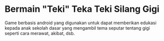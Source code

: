 # Bermain "Teki" Teka Teki Silang Gigi

Game berbasis android yang digunakan untuk dapat memberikan edukasi kepada anak sekolah dasar yang mengambil tema seputar tentang gigi seperti cara merawat, akibat, dsb.
